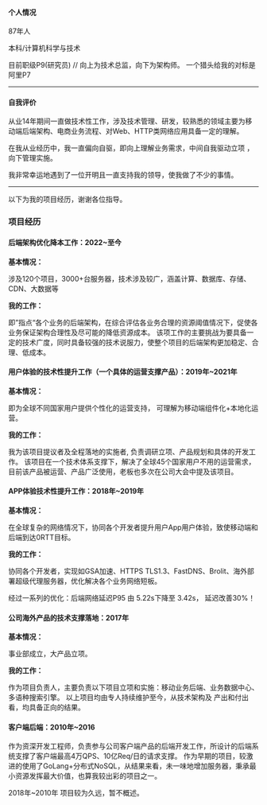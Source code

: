 #### 个人情况

87年人

本科/计算机科学与技术

目前职级P9(研究员)    // 向上为技术总监，向下为架构师。 一个猎头给我的对标是阿里P7

---

#### 自我评价

从业14年期间一直做技术性工作，涉及技术管理、研发，较熟悉的领域主要为移动端后端架构、电商业务流程、对Web、HTTP类网络应用具备一定的理解。

在我从业经历中，我一直偏向自驱，即向上理解业务需求，中间自我驱动立项 ，向下管理实施。

我非常幸运地遇到了一位开明且一直支持我的领导，使我做了不少的事情。

---

以下为我的项目经历，谢谢各位指导。

### 项目经历

#### 后端架构优化降本工作：2022~至今

**基本情况：**

涉及120个项目，3000+台服务器，技术涉及较广，涵盖计算、数据库、存储、CDN、大数据等

**我的工作：**

即”指点“各个业务的后端架构，在综合评估各业务合理的资源阈值情况下，促使各业务保证架构合理性及尽可能的降低资源成本。
该项工作的主要挑战为要具备一定的技术广度，同时具备较强的技术说服力，使整个项目的后端架构更加稳定、合理、低成本。

#### 用户体验的技术性提升工作（一个具体的运营支撑产品）：2019年~2021年

**基本情况：**

即为全球不同国家用户提供个性化的运营支持， 可理解为移动端组件化+本地化运营。

**我的工作：**

我为该项目提议者及全程落地的实施者, 负责调研立项、产品规划和具体的开发工作。
该项目在一个技术体系支撑下，解决了全球45个国家用户不用的运营需求，目前该产品被运营、产品广泛使用，老板也多次在公司大会中提及该项目。

#### APP体验技术性提升工作：2018年~2019年

**基本情况：**

在全球复杂的网络情况下，协同各个开发者提升用户App用户体验，致使移动端和后端到达0RTT目标。

**我的工作：**

协同各个开发者，实现如GSA加速、HTTPS TLS1.3、FastDNS、Brolit、海外部署超级代理服务器，优化解决各个业务网络短板。

经过一系列的优化：后端网络延迟P95 由 5.22s下降至 3.42s， 延迟改善30%！

#### 公司海外产品的技术支撑落地：2017年

**基本情况：**

事业部成立，大产品立项。

**我的工作：**

作为项目负责人，主要负责以下项目立项和实施：移动业务后端、业务数据中心、多语种搜索引擎。
以上项目均由专人持续维护至今，从技术架构及 产出和付出看，均具备正向的结果。

#### 客户端后端：2010年~2016

作为资深开发工程师，负责参与公司客户端产品的后端开发工作，所设计的后端系统支撑了客户端最高4万QPS、10亿Req/日的请求支撑。
作为早期的项目，较激进的使用了GoLang+分布式NoSQL，从结果来看，未一味地增加服务器，秉承最小资源发挥最大价值，也算我较出彩的项目之一。


2018年~2010年 项目较为久远，暂不概述。

